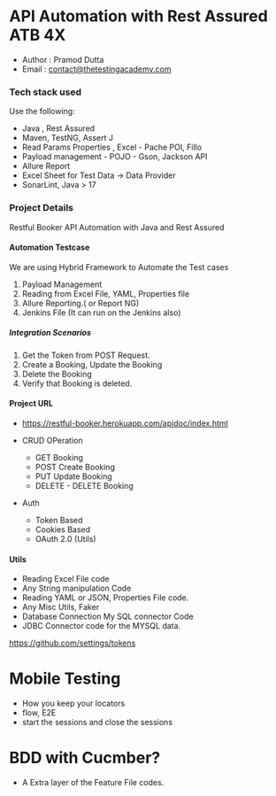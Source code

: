 # API Automation with Rest Assured ATB 4X
- Author : Pramod Dutta
- Email : contact@thetestingacademy.com

### Tech stack used

Use the following:
- Java , Rest Assured
- Maven, TestNG,  Assert J
- Read Params Properties , Excel - Pache POI, Fillo
- Payload management - POJO - Gson, Jackson API
- Allure Report
- Excel Sheet for Test Data → Data Provider
- SonarLint, Java > 17


### Project Details
Restful Booker API Automation with Java and Rest Assured

#### Automation Testcase
We are using Hybrid Framework to Automate the Test cases
1. Payload Management
2. Reading from Excel File, YAML, Properties file
3. Allure Reporting.( or Report NG)
4. Jenkins File (It can run on the Jenkins also)


##### Integration Scenarios

1. Get the Token from POST Request.
2. Create a Booking, Update the Booking
3. Delete the Booking
2. Verify that Booking is deleted.

#### Project URL 
- https://restful-booker.herokuapp.com/apidoc/index.html
- CRUD OPeration
  - GET Booking
  - POST Create Booking
  - PUT Update Booking
  - DELETE - DELETE Booking

- Auth
  - Token Based
  - Cookies Based
  - OAuth 2.0 (Utils)

#### Utils
- Reading Excel File code
- Any String manipulation Code
- Reading YAML or JSON, Properties File code.
- Any Misc Utils, Faker
- Database Connection My SQL connector Code
- JDBC Connector code for the MYSQL data.


https://github.com/settings/tokens



# Mobile Testing
- How you keep your locators
- flow, E2E 
- start the sessions and close the sessions

# BDD with Cucmber?
- A Extra layer of the Feature File codes.
